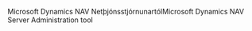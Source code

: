 <span data-ttu-id="72dc5-101">Microsoft Dynamics NAV Netþjónsstjórnunartól</span><span class="sxs-lookup"><span data-stu-id="72dc5-101">Microsoft Dynamics NAV Server Administration tool</span></span>